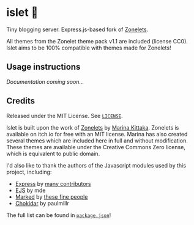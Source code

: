 # islet 🌴

Tiny blogging server. Express.js-based fork of [Zonelets](https://zonelets.net/).

All themes from the Zonelet theme pack v1.1 are included (license CC0). Islet aims to be 100% compatible with themes made for Zonelets!

## Usage instructions
*Documentation coming soon...*

## Credits

Released under the MIT License. See [`LICENSE`](LICENSE).

Islet is built upon the work of [Zonelets](https://zonelets.net/) by [Marina Kittaka](https://twitter.com/even_kei). Zonelets is available on itch.io for free with an MIT license. Marina has also created several themes which are included here in full and without modification. These themes are available under the Creative Commons Zero license, which is equivalent to public domain.

I'd also like to thank the authors of the Javascript modules used by this project, including:

- [Express](https://www.npmjs.com/package/express) by [many contributors](https://expressjs.com/en/resources/community.html)
- [EJS](https://www.npmjs.com/package/ejs) by mde
- [Marked](https://www.npmjs.com/package/marked) by [these fine people](https://marked.js.org/authors)
- [Chokidar](https://www.npmjs.com/package/chokidar) by paulmillr

The full list can be found in [`package.json`](package.json)!
